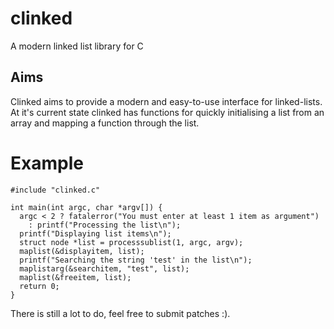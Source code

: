 # clinked
A modern linked list library for C

## Aims
Clinked aims to provide a modern and easy-to-use interface for linked-lists. At it's current state clinked has functions for quickly initialising a list from an array and mapping a function through the list. 

# Example 
~~~~
#include "clinked.c" 

int main(int argc, char *argv[]) {
  argc < 2 ? fatalerror("You must enter at least 1 item as argument")
    : printf("Processing the list\n");
  printf("Displaying list items\n");
  struct node *list = processsublist(1, argc, argv); 
  maplist(&displayitem, list);
  printf("Searching the string 'test' in the list\n");
  maplistarg(&searchitem, "test", list);
  maplist(&freeitem, list);
  return 0;
}
~~~~

There is still a lot to do, feel free to submit patches :).

